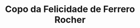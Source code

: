 ---
title: Copo da Felicidade de Ferrero Rocher
description: 
category: Copos da Felicidade
flavor: Ferrero Rocher
price: 28
---